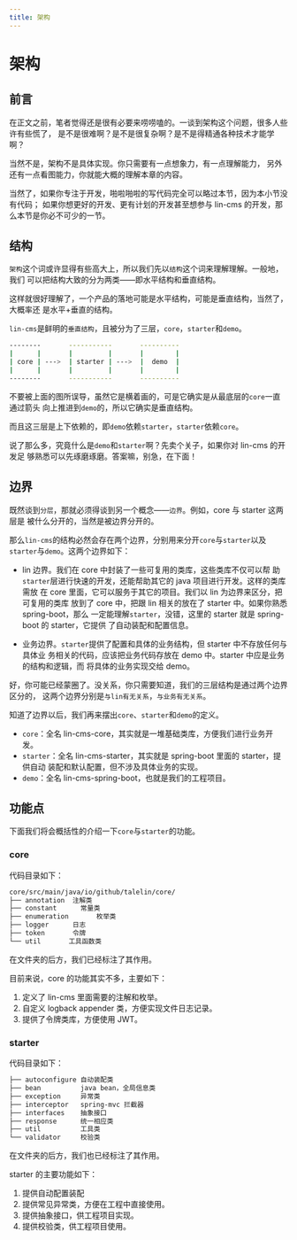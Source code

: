 ```yaml
---
title: 架构
---
```


# 架构

## 前言

在正文之前，笔者觉得还是很有必要来唠唠嗑的。一谈到架构这个问题，很多人些许有些慌了，
是不是很难啊？是不是很复杂啊？是不是得精通各种技术才能学啊？

当然不是，架构不是具体实现。你只需要有一点想象力，有一点理解能力，
另外还有一点看图能力，你就能大概的理解本章的内容。

当然了，如果你专注于开发，啪啦啪啦的写代码完全可以略过本节，因为本小节没有代码；
如果你想更好的开发、更有计划的开发甚至想参与 lin-cms 的开发，那么本节是你必不可少的一节。

## 结构

`架构`这个词或许显得有些高大上，所以我们先以`结构`这个词来理解理解。一般地，我们
可以把结构大致的分为两类——即水平结构和垂直结构。

这样就很好理解了，一个产品的落地可能是水平结构，可能是垂直结构，当然了，大概率还
是水平+垂直的结构。

`lin-cms`是鲜明的`垂直结构`，且被分为了三层，`core`，`starter`和`demo`。

```bash
--------       -----------       ----------
|      |       |         |       |        |
| core | --->  | starter | --->  |  demo  |
|      |       |         |       |        |
--------       -----------       ----------
```

不要被上面的图所误导，虽然它是横着画的，可是它确实是从最底层的`core`一直通过箭头
向上推进到`demo`的，所以它确实是垂直结构。

而且这三层是上下依赖的，即`demo`依赖`starter`，`starter`依赖`core`。

说了那么多，究竟什么是`demo`和`starter`啊？先卖个关子，如果你对 lin-cms 的开发足
够熟悉可以先琢磨琢磨。答案嘛，别急，在下面！

## 边界

既然谈到`分层`，那就必须得谈到另一个概念——`边界`。例如，core 与 starter 这两层是
被什么分开的，当然是被边界分开的。

那么`lin-cms`的结构必然会存在两个边界，分别用来分开`core`与`starter`以及
`starter`与`demo`。这两个边界如下：

- lin 边界。我们在 core 中封装了一些可复用的类库，这些类库不仅可以帮
  助`starter`层进行快速的开发，还能帮助其它的 java 项目进行开发。这样的类库需放
  在 core 里面，它可以服务于其它的项目。我们以 lin 为边界来区分，把可复用的类库
  放到了 core 中，把跟 lin 相关的放在了 starter 中。如果你熟悉 spring-boot，那么
  一定能理解`starter`，没错，这里的 starter 就是 spring-boot 的 starter，它提供
  了自动装配和配置信息。

- 业务边界。`starter`提供了配置和具体的业务结构，但 starter 中不存放任何与具体业
  务相关的代码，应该把业务代码存放在 demo 中。starter 中应是业务的结构和逻辑，而
  将具体的业务实现交给 demo。

好，你可能已经蒙圈了。没关系，你只需要知道，我们的三层结构是通过两个边界区分的，
这两个边界分别是`与lin有无关系`，`与业务有无关系`。

知道了边界以后，我们再来摆出`core`、`starter`和`demo`的定义。

- `core`：全名 lin-cms-core，其实就是一堆基础类库，方便我们进行业务开发。
- `starter`：全名 lin-cms-starter，其实就是 spring-boot 里面的 starter，提供自动
  装配和默认配置，但不涉及具体业务的实现。
- `demo`：全名 lin-cms-spring-boot，也就是我们的工程项目。

## 功能点

下面我们将会概括性的介绍一下`core`与`starter`的功能。

### core

代码目录如下：

```bash
core/src/main/java/io/github/talelin/core/
├── annotation  注解类
├── constant      常量类
├── enumeration       枚举类
├── logger      日志
├── token       令牌
└── util       工具函数类
```

在文件夹的后方，我们已经标注了其作用。

目前来说，core 的功能其实不多，主要如下：

1. 定义了 lin-cms 里面需要的注解和枚举。
2. 自定义 logback appender 类，方便实现文件日志记录。
3. 提供了令牌类库，方便使用 JWT。

### starter

代码目录如下：

```bash
├── autoconfigure 自动装配类
├── bean          java bean，全局信息类
├── exception     异常类
├── interceptor   spring-mvc 拦截器
├── interfaces    抽象接口
├── response      统一相应类
├── util          工具类
└── validator     校验类
```

在文件夹的后方，我们也已经标注了其作用。

starter 的主要功能如下：

1. 提供自动配置装配
2. 提供常见异常类，方便在工程中直接使用。
3. 提供抽象接口，供工程项目实现。
4. 提供校验类，供工程项目使用。

<RightMenu />
